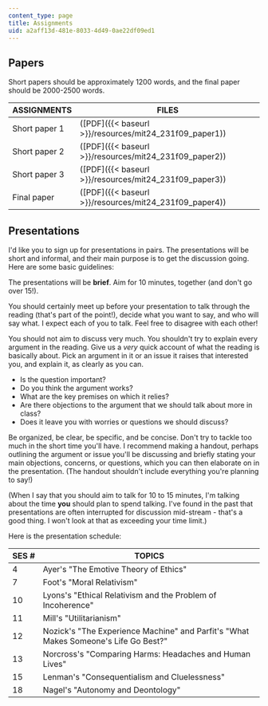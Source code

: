 ```yaml
---
content_type: page
title: Assignments
uid: a2aff13d-481e-8033-4d49-0ae22df09ed1
---
```


Papers
------

Short papers should be approximately 1200 words, and the final paper should be 2000-2500 words.

| ASSIGNMENTS | FILES |
| --- | --- |
| Short paper 1 | ([PDF]({{< baseurl >}}/resources/mit24_231f09_paper1)) |
| Short paper 2 | ([PDF]({{< baseurl >}}/resources/mit24_231f09_paper2)) |
| Short paper 3 | ([PDF]({{< baseurl >}}/resources/mit24_231f09_paper3)) |
| Final paper | ([PDF]({{< baseurl >}}/resources/mit24_231f09_paper4)) 

Presentations
-------------

I'd like you to sign up for presentations in pairs. The presentations will be short and informal, and their main purpose is to get the discussion going. Here are some basic guidelines:

The presentations will be **brief**. Aim for 10 minutes, together (and don't go over 15!).

You should certainly meet up before your presentation to talk through the reading (that's part of the point!), decide what you want to say, and who will say what. I expect each of you to talk. Feel free to disagree with each other!

You should not aim to discuss very much. You shouldn't try to explain every argument in the reading. Give us a _very_ quick account of what the reading is basically about. Pick an argument in it or an issue it raises that interested you, and explain it, as clearly as you can.

*   Is the question important?
*   Do you think the argument works?
*   What are the key premises on which it relies?
*   Are there objections to the argument that we should talk about more in class?
*   Does it leave you with worries or questions we should discuss?

Be organized, be clear, be specific, and be concise. Don't try to tackle too much in the short time you'll have. I recommend making a handout, perhaps outlining the argument or issue you'll be discussing and briefly stating your main objections, concerns, or questions, which you can then elaborate on in the presentation. (The handout shouldn't include everything you're planning to say!)

(When I say that you should aim to talk for 10 to 15 minutes, I'm talking about the time **you** should plan to spend talking. I've found in the past that presentations are often interrupted for discussion mid-stream - that's a good thing. I won't look at that as exceeding your time limit.)

Here is the presentation schedule:

| SES # | TOPICS |
| --- | --- |
| 4 | Ayer's "The Emotive Theory of Ethics" |
| 7 | Foot's "Moral Relativism" |
| 10 | Lyons's "Ethical Relativism and the Problem of Incoherence" |
| 11 | Mill's "Utilitarianism" |
| 12 | Nozick's "The Experience Machine" and Parfit's "What Makes Someone's Life Go Best?" |
| 13 | Norcross's "Comparing Harms: Headaches and Human Lives" |
| 15 | Lenman's "Consequentialism and Cluelessness" |
| 18 | Nagel's "Autonomy and Deontology"